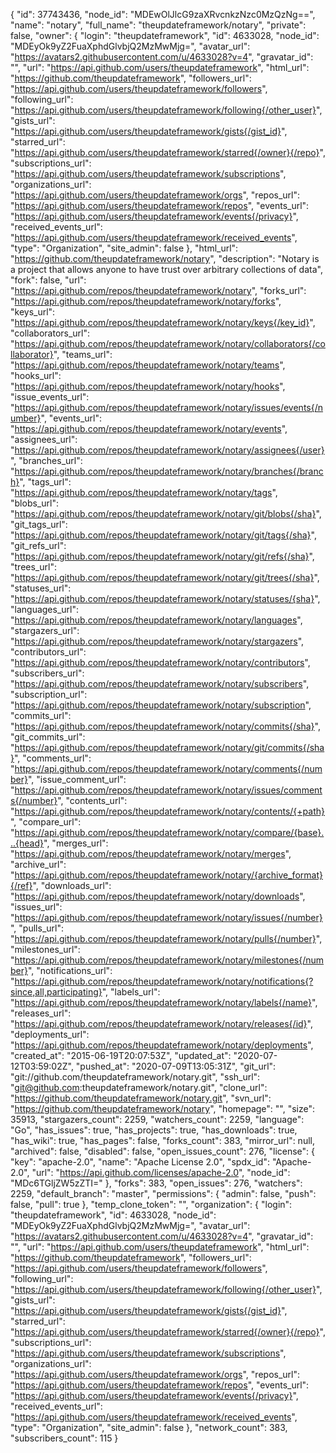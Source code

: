 {
  "id": 37743436,
  "node_id": "MDEwOlJlcG9zaXRvcnkzNzc0MzQzNg==",
  "name": "notary",
  "full_name": "theupdateframework/notary",
  "private": false,
  "owner": {
    "login": "theupdateframework",
    "id": 4633028,
    "node_id": "MDEyOk9yZ2FuaXphdGlvbjQ2MzMwMjg=",
    "avatar_url": "https://avatars2.githubusercontent.com/u/4633028?v=4",
    "gravatar_id": "",
    "url": "https://api.github.com/users/theupdateframework",
    "html_url": "https://github.com/theupdateframework",
    "followers_url": "https://api.github.com/users/theupdateframework/followers",
    "following_url": "https://api.github.com/users/theupdateframework/following{/other_user}",
    "gists_url": "https://api.github.com/users/theupdateframework/gists{/gist_id}",
    "starred_url": "https://api.github.com/users/theupdateframework/starred{/owner}{/repo}",
    "subscriptions_url": "https://api.github.com/users/theupdateframework/subscriptions",
    "organizations_url": "https://api.github.com/users/theupdateframework/orgs",
    "repos_url": "https://api.github.com/users/theupdateframework/repos",
    "events_url": "https://api.github.com/users/theupdateframework/events{/privacy}",
    "received_events_url": "https://api.github.com/users/theupdateframework/received_events",
    "type": "Organization",
    "site_admin": false
  },
  "html_url": "https://github.com/theupdateframework/notary",
  "description": "Notary is a project that allows anyone to have trust over arbitrary collections of data",
  "fork": false,
  "url": "https://api.github.com/repos/theupdateframework/notary",
  "forks_url": "https://api.github.com/repos/theupdateframework/notary/forks",
  "keys_url": "https://api.github.com/repos/theupdateframework/notary/keys{/key_id}",
  "collaborators_url": "https://api.github.com/repos/theupdateframework/notary/collaborators{/collaborator}",
  "teams_url": "https://api.github.com/repos/theupdateframework/notary/teams",
  "hooks_url": "https://api.github.com/repos/theupdateframework/notary/hooks",
  "issue_events_url": "https://api.github.com/repos/theupdateframework/notary/issues/events{/number}",
  "events_url": "https://api.github.com/repos/theupdateframework/notary/events",
  "assignees_url": "https://api.github.com/repos/theupdateframework/notary/assignees{/user}",
  "branches_url": "https://api.github.com/repos/theupdateframework/notary/branches{/branch}",
  "tags_url": "https://api.github.com/repos/theupdateframework/notary/tags",
  "blobs_url": "https://api.github.com/repos/theupdateframework/notary/git/blobs{/sha}",
  "git_tags_url": "https://api.github.com/repos/theupdateframework/notary/git/tags{/sha}",
  "git_refs_url": "https://api.github.com/repos/theupdateframework/notary/git/refs{/sha}",
  "trees_url": "https://api.github.com/repos/theupdateframework/notary/git/trees{/sha}",
  "statuses_url": "https://api.github.com/repos/theupdateframework/notary/statuses/{sha}",
  "languages_url": "https://api.github.com/repos/theupdateframework/notary/languages",
  "stargazers_url": "https://api.github.com/repos/theupdateframework/notary/stargazers",
  "contributors_url": "https://api.github.com/repos/theupdateframework/notary/contributors",
  "subscribers_url": "https://api.github.com/repos/theupdateframework/notary/subscribers",
  "subscription_url": "https://api.github.com/repos/theupdateframework/notary/subscription",
  "commits_url": "https://api.github.com/repos/theupdateframework/notary/commits{/sha}",
  "git_commits_url": "https://api.github.com/repos/theupdateframework/notary/git/commits{/sha}",
  "comments_url": "https://api.github.com/repos/theupdateframework/notary/comments{/number}",
  "issue_comment_url": "https://api.github.com/repos/theupdateframework/notary/issues/comments{/number}",
  "contents_url": "https://api.github.com/repos/theupdateframework/notary/contents/{+path}",
  "compare_url": "https://api.github.com/repos/theupdateframework/notary/compare/{base}...{head}",
  "merges_url": "https://api.github.com/repos/theupdateframework/notary/merges",
  "archive_url": "https://api.github.com/repos/theupdateframework/notary/{archive_format}{/ref}",
  "downloads_url": "https://api.github.com/repos/theupdateframework/notary/downloads",
  "issues_url": "https://api.github.com/repos/theupdateframework/notary/issues{/number}",
  "pulls_url": "https://api.github.com/repos/theupdateframework/notary/pulls{/number}",
  "milestones_url": "https://api.github.com/repos/theupdateframework/notary/milestones{/number}",
  "notifications_url": "https://api.github.com/repos/theupdateframework/notary/notifications{?since,all,participating}",
  "labels_url": "https://api.github.com/repos/theupdateframework/notary/labels{/name}",
  "releases_url": "https://api.github.com/repos/theupdateframework/notary/releases{/id}",
  "deployments_url": "https://api.github.com/repos/theupdateframework/notary/deployments",
  "created_at": "2015-06-19T20:07:53Z",
  "updated_at": "2020-07-12T03:59:02Z",
  "pushed_at": "2020-07-09T13:05:31Z",
  "git_url": "git://github.com/theupdateframework/notary.git",
  "ssh_url": "git@github.com:theupdateframework/notary.git",
  "clone_url": "https://github.com/theupdateframework/notary.git",
  "svn_url": "https://github.com/theupdateframework/notary",
  "homepage": "",
  "size": 35913,
  "stargazers_count": 2259,
  "watchers_count": 2259,
  "language": "Go",
  "has_issues": true,
  "has_projects": true,
  "has_downloads": true,
  "has_wiki": true,
  "has_pages": false,
  "forks_count": 383,
  "mirror_url": null,
  "archived": false,
  "disabled": false,
  "open_issues_count": 276,
  "license": {
    "key": "apache-2.0",
    "name": "Apache License 2.0",
    "spdx_id": "Apache-2.0",
    "url": "https://api.github.com/licenses/apache-2.0",
    "node_id": "MDc6TGljZW5zZTI="
  },
  "forks": 383,
  "open_issues": 276,
  "watchers": 2259,
  "default_branch": "master",
  "permissions": {
    "admin": false,
    "push": false,
    "pull": true
  },
  "temp_clone_token": "",
  "organization": {
    "login": "theupdateframework",
    "id": 4633028,
    "node_id": "MDEyOk9yZ2FuaXphdGlvbjQ2MzMwMjg=",
    "avatar_url": "https://avatars2.githubusercontent.com/u/4633028?v=4",
    "gravatar_id": "",
    "url": "https://api.github.com/users/theupdateframework",
    "html_url": "https://github.com/theupdateframework",
    "followers_url": "https://api.github.com/users/theupdateframework/followers",
    "following_url": "https://api.github.com/users/theupdateframework/following{/other_user}",
    "gists_url": "https://api.github.com/users/theupdateframework/gists{/gist_id}",
    "starred_url": "https://api.github.com/users/theupdateframework/starred{/owner}{/repo}",
    "subscriptions_url": "https://api.github.com/users/theupdateframework/subscriptions",
    "organizations_url": "https://api.github.com/users/theupdateframework/orgs",
    "repos_url": "https://api.github.com/users/theupdateframework/repos",
    "events_url": "https://api.github.com/users/theupdateframework/events{/privacy}",
    "received_events_url": "https://api.github.com/users/theupdateframework/received_events",
    "type": "Organization",
    "site_admin": false
  },
  "network_count": 383,
  "subscribers_count": 115
}
